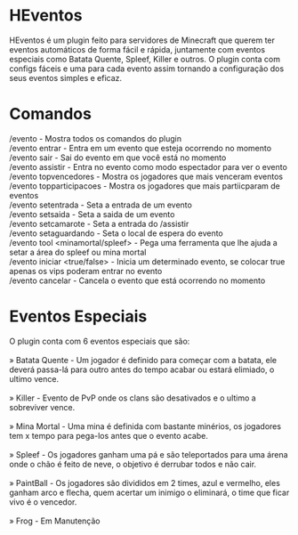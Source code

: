 # HEventos
HEventos é um plugin feito para servidores de Minecraft que querem ter eventos automáticos de forma fácil e rápida, juntamente
com eventos especiais como Batata Quente, Spleef, Killer e outros. O plugin conta com configs fáceis e uma para cada evento assim
tornando a configuração dos seus eventos simples e eficaz.

# Comandos
/evento - Mostra todos os comandos do plugin<br>
/evento entrar - Entra em um evento que esteja ocorrendo no momento<br>
/evento sair - Sai do evento em que você está no momento<br>
/evento assistir - Entra no evento como modo espectador para ver o evento<br>
/evento topvencedores - Mostra os jogadores que mais venceram eventos<br>
/evento topparticipacoes - Mostra os jogadores que mais partiicparam de eventos<br>
/evento setentrada <nome> - Seta a entrada de um evento<br>
/evento setsaida <nome> - Seta a saida de um evento<br>
/evento setcamarote - Seta a entrada do /assistir<br>
/evento setaguardando - Seta o local de espera do evento<br>
/evento tool <minamortal/spleef> - Pega uma ferramenta que lhe ajuda a setar a área do spleef ou mina mortal<br>
/evento iniciar <nome> <true/false> - Inicia um determinado evento, se colocar true apenas os vips poderam entrar no evento<br>
/evento cancelar - Cancela o evento que está ocorrendo no momento

# Eventos Especiais
O plugin conta com 6 eventos especiais que são: <br><br>
» Batata Quente - Um jogador é definido para começar com a batata, ele deverá passa-lá para outro antes do tempo acabar ou estará elimiado, o ultimo vence.<br><br>
» Killer - Evento de PvP onde os clans são desativados e o ultimo a sobreviver vence.<br><br>
» Mina Mortal - Uma mina é definida com bastante minérios, os jogadores tem x tempo para pega-los antes que o evento acabe.<br><br>
» Spleef - Os jogadores ganham uma pá e são teleportados para uma árena onde o chão é feito de neve, o objetivo é derrubar todos e não cair.<br><br>
» PaintBall - Os jogadores são divididos em 2 times, azul e vermelho, eles ganham arco e flecha, quem acertar um inimigo o eliminará, o time que ficar vivo é o vencedor.<br><br>
» Frog - Em Manutenção
